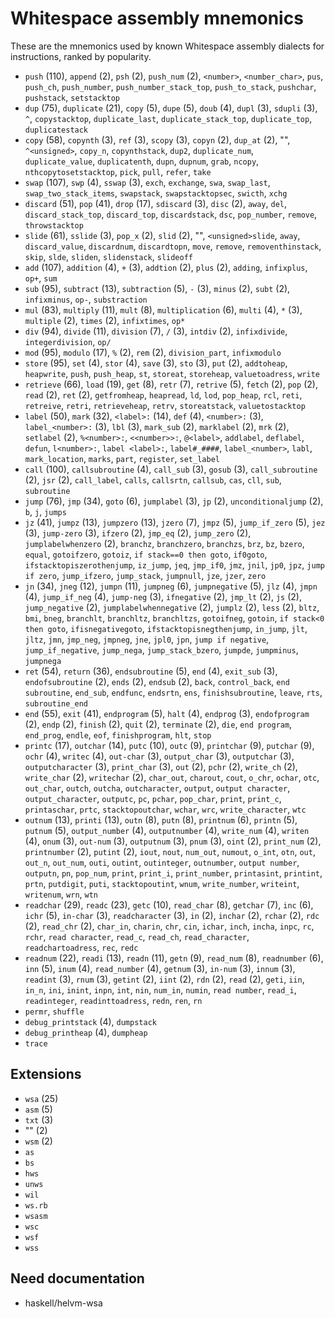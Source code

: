# Whitespace assembly mnemonics

<!-- Generated by tools/generate_assembly.jq; DO NOT EDIT. -->

These are the mnemonics used by known Whitespace assembly dialects for
instructions, ranked by popularity.

- `push` (110), `append` (2), `psh` (2), `push_num` (2), `<number>`, `<number_char>`, `pus`, `push_ch`, `push_number`, `push_number_stack_top`, `push_to_stack`, `pushchar`, `pushstack`, `setstacktop`
- `dup` (75), `duplicate` (21), `copy` (5), `dupe` (5), `doub` (4), `dupl` (3), `sdupli` (3), `^`, `copystacktop`, `duplicate_last`, `duplicate_stack_top`, `duplicate_top`, `duplicatestack`
- `copy` (58), `copynth` (3), `ref` (3), `scopy` (3), `copyn` (2), `dup_at` (2), "", `^<unsigned>`, `copy_n`, `copynthstack`, `dup2`, `duplicate_num`, `duplicate_value`, `duplicatenth`, `dupn`, `dupnum`, `grab`, `ncopy`, `nthcopytosetstacktop`, `pick`, `pull`, `refer`, `take`
- `swap` (107), `swp` (4), `sswap` (3), `exch`, `exchange`, `swa`, `swap_last`, `swap_two_stack_items`, `swapstack`, `swapstacktopsec`, `swicth`, `xchg`
- `discard` (51), `pop` (41), `drop` (17), `sdiscard` (3), `disc` (2), `away`, `del`, `discard_stack_top`, `discard_top`, `discardstack`, `dsc`, `pop_number`, `remove`, `throwstacktop`
- `slide` (61), `sslide` (3), `pop_x` (2), `slid` (2), "", `<unsigned>slide`, `away`, `discard_value`, `discardnum`, `discardtopn`, `move`, `remove`, `removenthinstack`, `skip`, `slde`, `sliden`, `slidenstack`, `slideoff`
- `add` (107), `addition` (4), `+` (3), `addtion` (2), `plus` (2), `adding`, `infixplus`, `op+`, `sum`
- `sub` (95), `subtract` (13), `subtraction` (5), `-` (3), `minus` (2), `subt` (2), `infixminus`, `op-`, `substraction`
- `mul` (83), `multiply` (11), `mult` (8), `multiplication` (6), `multi` (4), `*` (3), `multiple` (2), `times` (2), `infixtimes`, `op*`
- `div` (94), `divide` (11), `division` (7), `/` (3), `intdiv` (2), `infixdivide`, `integerdivision`, `op/`
- `mod` (95), `modulo` (17), `%` (2), `rem` (2), `division_part`, `infixmodulo`
- `store` (95), `set` (4), `stor` (4), `save` (3), `sto` (3), `put` (2), `addtoheap`, `heapwrite`, `push`, `push_heap`, `st`, `storeat`, `storeheap`, `valuetoadress`, `write`
- `retrieve` (66), `load` (19), `get` (8), `retr` (7), `retrive` (5), `fetch` (2), `pop` (2), `read` (2), `ret` (2), `getfromheap`, `heapread`, `ld`, `lod`, `pop_heap`, `rcl`, `reti`, `retreive`, `retri`, `retrieveheap`, `retrv`, `storeatstack`, `valuetostacktop`
- `label` (50), `mark` (32), `<label>:` (14), `def` (4), `<number>:` (3), `label_<number>:` (3), `lbl` (3), `mark_sub` (2), `marklabel` (2), `mrk` (2), `setlabel` (2), `%<number>:`, `<<number>>:`, `@<label>`, `addlabel`, `deflabel`, `defun`, `l<number>:`, `label <label>:`, `label#_####`, `label_<number>`, `labl`, `mark_location`, `marks`, `part`, `register`, `set_label`
- `call` (100), `callsubroutine` (4), `call_sub` (3), `gosub` (3), `call_subroutine` (2), `jsr` (2), `call_label`, `calls`, `callsrtn`, `callsub`, `cas`, `cll`, `sub`, `subroutine`
- `jump` (76), `jmp` (34), `goto` (6), `jumplabel` (3), `jp` (2), `unconditionaljump` (2), `b`, `j`, `jumps`
- `jz` (41), `jumpz` (13), `jumpzero` (13), `jzero` (7), `jmpz` (5), `jump_if_zero` (5), `jez` (3), `jump-zero` (3), `ifzero` (2), `jmp_eq` (2), `jump_zero` (2), `jumplabelwhenzero` (2), `branchz`, `branchzero`, `branchzs`, `brz`, `bz`, `bzero`, `equal`, `gotoifzero`, `gotoiz`, `if stack==0 then goto`, `if0goto`, `ifstacktopiszerothenjump`, `iz_jump`, `jeq`, `jmp_if0`, `jmz`, `jnil`, `jp0`, `jpz`, `jump if zero`, `jump_ifzero`, `jump_stack`, `jumpnull`, `jze`, `jzer`, `zero`
- `jn` (34), `jneg` (12), `jumpn` (11), `jumpneg` (6), `jumpnegative` (5), `jlz` (4), `jmpn` (4), `jump_if_neg` (4), `jump-neg` (3), `ifnegative` (2), `jmp_lt` (2), `js` (2), `jump_negative` (2), `jumplabelwhennegative` (2), `jumplz` (2), `less` (2), `bltz`, `bmi`, `bneg`, `branchlt`, `branchltz`, `branchltzs`, `gotoifneg`, `gotoin`, `if stack<0 then goto`, `ifisnegativegoto`, `ifstacktopisnegthenjump`, `in_jump`, `jlt`, `jltz`, `jmn`, `jmp_neg`, `jmpneg`, `jne`, `jpl0`, `jpn`, `jump if negative`, `jump_if_negative`, `jump_nega`, `jump_stack_bzero`, `jumpde`, `jumpminus`, `jumpnega`
- `ret` (54), `return` (36), `endsubroutine` (5), `end` (4), `exit_sub` (3), `endofsubroutine` (2), `ends` (2), `endsub` (2), `back`, `control_back`, `end subroutine`, `end_sub`, `endfunc`, `endsrtn`, `ens`, `finishsubroutine`, `leave`, `rts`, `subroutine_end`
- `end` (55), `exit` (41), `endprogram` (5), `halt` (4), `endprog` (3), `endofprogram` (2), `endp` (2), `finish` (2), `quit` (2), `terminate` (2), `die`, `end program`, `end_prog`, `endle`, `eof`, `finishprogram`, `hlt`, `stop`
- `printc` (17), `outchar` (14), `putc` (10), `outc` (9), `printchar` (9), `putchar` (9), `ochr` (4), `writec` (4), `out-char` (3), `output_char` (3), `outputchar` (3), `outputcharacter` (3), `print_char` (3), `out` (2), `pchr` (2), `write_ch` (2), `write_char` (2), `writechar` (2), `char_out`, `charout`, `cout`, `o_chr`, `ochar`, `otc`, `out_char`, `outch`, `outcha`, `outcharacter`, `output`, `output character`, `output_character`, `outputc`, `pc`, `pchar`, `pop_char`, `print`, `print_c`, `printaschar`, `prtc`, `stacktopoutchar`, `wchar`, `wrc`, `write_character`, `wtc`
- `outnum` (13), `printi` (13), `outn` (8), `putn` (8), `printnum` (6), `printn` (5), `putnum` (5), `output_number` (4), `outputnumber` (4), `write_num` (4), `writen` (4), `onum` (3), `out-num` (3), `outputnum` (3), `pnum` (3), `oint` (2), `print_num` (2), `printnumber` (2), `putint` (2), `iout`, `nout`, `num_out`, `numout`, `o_int`, `otn`, `out`, `out_n`, `out_num`, `outi`, `outint`, `outinteger`, `outnumber`, `output number`, `outputn`, `pn`, `pop_num`, `print`, `print_i`, `print_number`, `printasint`, `printint`, `prtn`, `putdigit`, `puti`, `stacktopoutint`, `wnum`, `write_number`, `writeint`, `writenum`, `wrn`, `wtn`
- `readchar` (29), `readc` (23), `getc` (10), `read_char` (8), `getchar` (7), `inc` (6), `ichr` (5), `in-char` (3), `readcharacter` (3), `in` (2), `inchar` (2), `rchar` (2), `rdc` (2), `read_chr` (2), `char_in`, `charin`, `chr`, `cin`, `ichar`, `inch`, `incha`, `inpc`, `rc`, `rchr`, `read character`, `read_c`, `read_ch`, `read_character`, `readchartoadress`, `rec`, `redc`
- `readnum` (22), `readi` (13), `readn` (11), `getn` (9), `read_num` (8), `readnumber` (6), `inn` (5), `inum` (4), `read_number` (4), `getnum` (3), `in-num` (3), `innum` (3), `readint` (3), `rnum` (3), `getint` (2), `iint` (2), `rdn` (2), `read` (2), `geti`, `iin`, `in_n`, `ini`, `inint`, `inpn`, `int`, `nin`, `num_in`, `numin`, `read number`, `read_i`, `readinteger`, `readinttoadress`, `redn`, `ren`, `rn`
- `permr`, `shuffle`
- `debug_printstack` (4), `dumpstack`
- `debug_printheap` (4), `dumpheap`
- `trace`

## Extensions

- `wsa` (25)
- `asm` (5)
- `txt` (3)
- "" (2)
- `wsm` (2)
- `as`
- `bs`
- `hws`
- `unws`
- `wil`
- `ws.rb`
- `wsasm`
- `wsc`
- `wsf`
- `wss`

## Need documentation

- haskell/helvm-wsa
